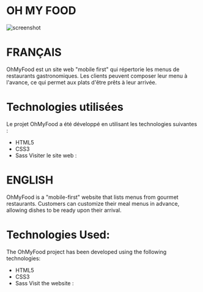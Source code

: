 # OH MY FOOD
![screenshot](https://github.com/karenbouissa/OhMyFood/assets/127218821/734b450c-c4d1-4804-b677-032794cfc324)

# FRANÇAIS

OhMyFood est un site web "mobile first" qui répertorie les menus de restaurants gastronomiques. 
Les clients peuvent composer leur menu  à l'avance, ce qui permet aux plats d'être prêts à leur arrivée. 

# Technologies utilisées
Le projet OhMyFood a été développé en utilisant les technologies suivantes :
- HTML5
- CSS3
- Sass
Visiter le site web : 

# ENGLISH

OhMyFood is a "mobile-first" website that lists menus from gourmet restaurants. Customers can customize their meal menus in advance, allowing dishes to be ready upon their arrival.

# Technologies Used:
The OhMyFood project has been developed using the following technologies:
- HTML5
- CSS3
- Sass
Visit the website :
